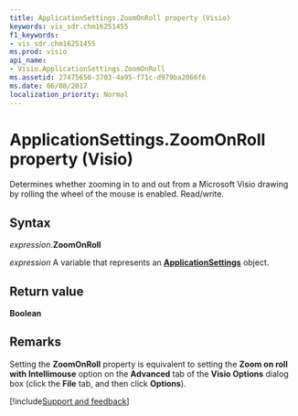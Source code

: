 ```yaml
---
title: ApplicationSettings.ZoomOnRoll property (Visio)
keywords: vis_sdr.chm16251455
f1_keywords:
- vis_sdr.chm16251455
ms.prod: visio
api_name:
- Visio.ApplicationSettings.ZoomOnRoll
ms.assetid: 27475650-3703-4a95-f71c-d979ba2066f6
ms.date: 06/08/2017
localization_priority: Normal
---
```



# ApplicationSettings.ZoomOnRoll property (Visio)

Determines whether zooming in to and out from a Microsoft Visio drawing by rolling the wheel of the mouse is enabled. Read/write.


## Syntax

_expression_.**ZoomOnRoll**

_expression_ A variable that represents an **[ApplicationSettings](Visio.ApplicationSettings.md)** object.


## Return value

 **Boolean**


## Remarks

Setting the  **ZoomOnRoll** property is equivalent to setting the **Zoom on roll with Intellimouse** option on the **Advanced** tab of the **Visio Options** dialog box (click the **File** tab, and then click **Options**).

[!include[Support and feedback](~/includes/feedback-boilerplate.md)]
